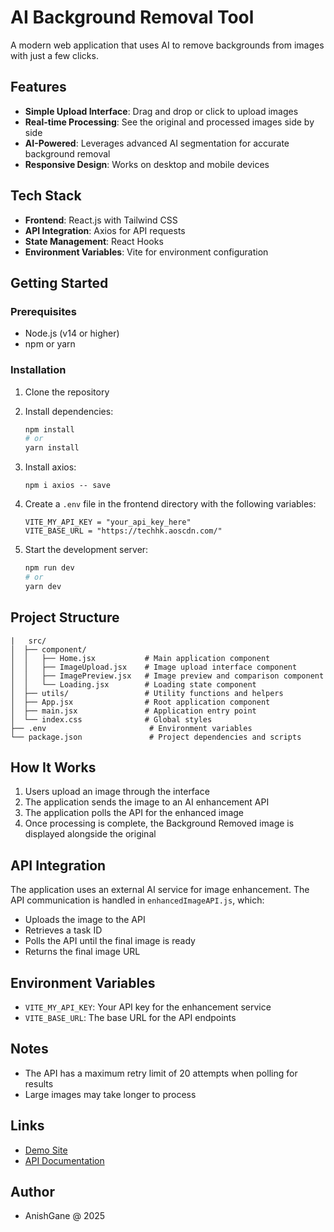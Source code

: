 # AI Background Removal Tool

A modern web application that uses AI to remove backgrounds from images with just a few clicks.

## Features

- **Simple Upload Interface**: Drag and drop or click to upload images
- **Real-time Processing**: See the original and processed images side by side
- **AI-Powered**: Leverages advanced AI segmentation for accurate background removal
- **Responsive Design**: Works on desktop and mobile devices

## Tech Stack

- **Frontend**: React.js with Tailwind CSS
- **API Integration**: Axios for API requests
- **State Management**: React Hooks
- **Environment Variables**: Vite for environment configuration

## Getting Started

### Prerequisites

- Node.js (v14 or higher)
- npm or yarn

### Installation

1. Clone the repository

2. Install dependencies:
   ```bash
   npm install
   # or
   yarn install
   ```

3. Install axios:
   ```
   npm i axios -- save
   ```

4. Create a `.env` file in the frontend directory with the following variables:
   ```
   VITE_MY_API_KEY = "your_api_key_here"
   VITE_BASE_URL = "https://techhk.aoscdn.com/"
   ```

5. Start the development server:
   ```bash
   npm run dev
   # or
   yarn dev
   ```

## Project Structure

```
|   src/
│  ├── component/
│  │   ├── Home.jsx           # Main application component
│  │   ├── ImageUpload.jsx    # Image upload interface component
│  │   ├── ImagePreview.jsx   # Image preview and comparison component
│  │   └── Loading.jsx        # Loading state component
│  ├── utils/                 # Utility functions and helpers
│  ├── App.jsx                # Root application component
│  ├── main.jsx               # Application entry point
│  └── index.css              # Global styles
├── .env                       # Environment variables
└── package.json               # Project dependencies and scripts
```

## How It Works

1. Users upload an image through the interface
2. The application sends the image to an AI enhancement API
3. The application polls the API for the enhanced image
4. Once processing is complete, the Background Removed image is displayed alongside the original

## API Integration

The application uses an external AI service for image enhancement. The API communication is handled in `enhancedImageAPI.js`, which:
- Uploads the image to the API
- Retrieves a task ID
- Polls the API until the final image is ready
- Returns the final image URL

## Environment Variables

- `VITE_MY_API_KEY`: Your API key for the enhancement service
- `VITE_BASE_URL`: The base URL for the API endpoints

## Notes

- The API has a maximum retry limit of 20 attempts when polling for results
- Large images may take longer to process

## Links

- [Demo Site](https://ai-image-enhancer-1oli.onrender.com/)
- [API Documentation](https://picwish.com/background-removal-api-doc)

## Author

- AnishGane @ 2025
